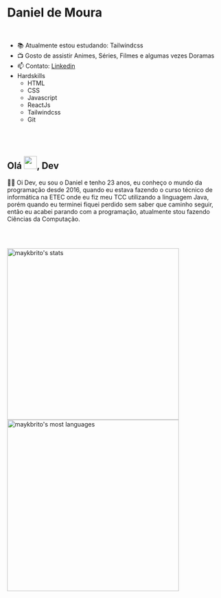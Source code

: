 # Daniel de Moura

</br>

- 📚 Atualmente estou estudando: Tailwindcss
- 📺 Gosto de assistir Animes, Séries, Filmes e algumas vezes Doramas
- 📫 Contato: [Linkedin](https://www.linkedin.com/in/daniel-de-moura-silva-a123a724b/)
- Hardskills
  - HTML
  - CSS
  - Javascript
  - ReactJs
  - Tailwindcss
  - Git

</br>
</br>


## Olá <img src="https://raw.githubusercontent.com/kaueMarques/kaueMarques/master/hi.gif" height="30px">, Dev

<p>
👨‍💻 Oi Dev, eu sou o Daniel e tenho 23 anos, eu conheço o mundo da programação desde 2016, quando eu estava fazendo o curso técnico de informática na ETEC onde eu fiz meu TCC utilizando a linguagem Java, porém quando eu terminei fiquei perdido sem saber que caminho seguir, então eu acabei parando com a programação, atualmente stou fazendo Ciências da Computação.
</p>

</br>

##
<p align="left">
<img width="400em" src="https://github-readme-stats.vercel.app/api?username=danieldemoura&show_icons=true&theme=vision-friendly-dark" alt="maykbrito's stats"/>
<img width="400em" src="https://github-readme-stats.vercel.app/api/top-langs/?username=danieldemoura&layout=compact&theme=vision-friendly-dark" alt="maykbrito's most languages"/>
</p>

<!--
<img width="490em" src="https://github-readme-twitter-gazf.vercel.app/api?id=danieldemoura&layout=wide&show_reply=off&show_retweet=off" />


**danieldemoura/danieldemoura** is a ✨ _special_ ✨ repository because its `README.md` (this file) appears on your GitHub profile.

Here are some ideas to get you started:

- 🔭 I’m currently working on ...
- 🌱 I’m currently learning ...
- 👯 I’m looking to collaborate on ...
- 🤔 I’m looking for help with ...
- 💬 Ask me about ...
- 📫 How to reach me: ...
- 😄 Pronouns: ...
- ⚡ Fun fact: ...
-->

